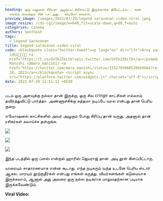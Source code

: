 ```yaml
---
heading: ஒரு மனுசன் சீரியசா அழறப்ப சிரிச்சுட்டு இருக்காங்க தியேட்டர்ல.. கண்
  கலங்க வைக்கும் சீன் டா அது.. வீடியோ வைரல்.
preview_image: /images/2022/07/29/legend-saravanan-video-viral.jpeg
image_resize: /cdn-cgi/image/w=640,fit=scale-down,q=80,f=auto
categories: cinema
authors: Santhosh
tags:
  - Legend Saravanan
title: legend-saravanan-video-viral
code: <blockquote class="twitter-tweet"><p lang="es" dir="ltr">Arey yamma entra
  idhi🤣🤣🤣🤣 <a
  href="https://t.co/GVIk2ZkLtb">pic.twitter.com/GVIk2ZkLtb</a></p>&mdash; Maro
  Manishi (@maro_manishi) <a
  href="https://twitter.com/maro_manishi/status/1552703068520689664?ref_src=twsrc%5Etfw">July
  28, 2022</a></blockquote> <script async
  src="https://platform.twitter.com/widgets.js" charset="utf-8"></script>
date: 2022-07-29 12:51:13 +0530
---
```

படம் ஒரு அளவுக்கு நல்லா தான் இருக்கு, ஒரு சில cringe காட்சிகள் எல்லாம் தவிர்த்துவிட்டு பார்த்தா. அண்ணாச்சிக்கு சுத்தமா நடிப்பே வரல என்பது தான் பெரிய குறை.

எமோஷனல் காட்சிகளில் அவர் அழுகும் போது சிரிப்பு தான் வருது. அதனால் தான் ரசிகர்கள் கலாய்ச்சு தள்றாங்க.

![](/images/2022/07/29/the-legend-movie-update.jpeg)

![](/images/2022/07/29/the-legend-movie-update-1.jpeg)

![](/images/2022/07/29/the-legend-movie-update-2.jpeg)

இந்த படத்தில் ஒரு ப்ளஸ் என்றால் ஹாரிஸ் ஜெயராஜ் தான். அடி தூள் கிளப்பிட்டாரு.

யாரையும் சாதாரணமாக என்ன கூடாது. எந்த நடிகரும் வந்த உடனே பெரிய ஸ்டார் ஆகல. யாரயும் தூற்றாதீர்கள் என்பது எங்கள் கருத்து. விமர்சனங்கள் கடுமையாக இருக்கலாம், ஆனால் அது அவரை ஒரு நல்ல நடிகராக மாறுவதற்கான படியாக இருக்கவேண்டும்.

**Viral Video:**